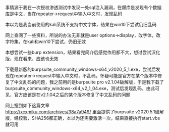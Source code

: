 事情源于我在一次授权渗透测试中发现一处sql注入漏洞，在爆库是发现有个数据库是中文，当在repeater->request中输入中文时，发现乱码

本以为是我当前使用的kali系统不支持中文字体，结果在win10下尝试仍旧乱码

网上查阅了一些资料，所说的办法无非就是user options->display，改字体，改字符集，在kali和win10下尝试，仍旧无效

本想尝试一些burp extension，结果看完简介后感觉作用都不大，想过尝试汉化版，现在看来，应该也无效

下载最新版的burpsuite_community_windows-x64_v2020_5_1.exe，尝试后发现在repeater->request中输入中文时，不乱码，怀疑可能是官方在某个版本中修复了中文乱码的问题，我之前用的是burpsuite pro v2.1.04破解版，于是我下载了burpsuite_community_windows-x64_v2_1_04.exe，测试后发现乱码，由此可见，官方应该是在v2.1.04之后的某个版本修复了中文乱码的问题

网上搜到如下这篇文章  
https://xcxmiku.com/archives/38a7a949/
里面提供了burpsuite v2020.5.1破解版，经校验，SHA256都正确，本以为还需要激活一次，结果直接执行start.vbs就可用

